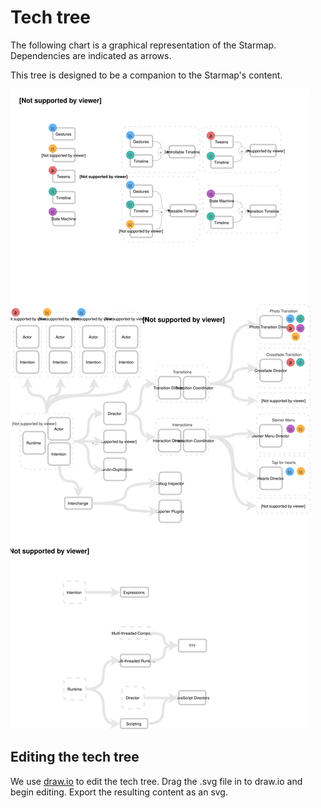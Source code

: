 # Tech tree

The following chart is a graphical representation of the Starmap. Dependencies are indicated as arrows.

This tree is designed to be a companion to the Starmap's content.

![](../_assets/TechTree.svg)

## Editing the tech tree

We use [draw.io](https://www.draw.io/) to edit the tech tree. Drag the .svg file in to draw.io and begin editing. Export the resulting content as an svg.
